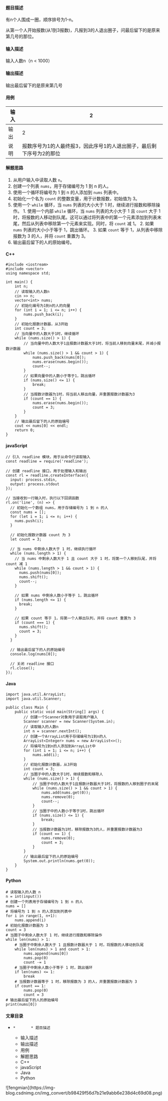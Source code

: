 #### 题目描述

有n个人围成一圈，顺序排号为1-n。

从第一个人开始报数(从1到3报数)，凡报到3的人退出圈子，问最后留下的是原来第几号的那位。

#### 输入描述

输入人数n（n < 1000）

#### 输出描述

输出最后留下的是原来第几号

#### 用例

输入| 2  
---|---  
输出| 2  
说明| 报数序号为1的人最终报3，因此序号1的人退出圈子，最后剩下序号为2的那位  
  
#### 解题思路

  1. 从用户输入中读取人数 `n`。
  2. 创建一个列表 `nums`，用于存储编号为 1 到 n 的人。
  3. 使用一个循环将编号为 1 到 n 的人添加到 `nums` 列表中。
  4. 初始化一个名为 `count` 的整数变量，用于计数报数，初始值为 3。
  5. 使用一个 `while` 循环，当 `nums` 列表的大小大于 1 时，继续进行报数和移除操作。 
    1. 使用一个内部 `while` 循环，当 `nums` 列表的大小大于 1 且 `count` 大于 1 时，将报数的人移动到队尾。这可以通过将列表中的第一个元素添加到列表末尾，然后从列表中移除第一个元素来实现。同时，将 `count` 减 1。
    2. 如果 `nums` 列表的大小小于等于 1，跳出循环。
    3. 如果 `count` 等于 1，从列表中移除报数为 3 的人，并将 `count` 重置为 3。
  6. 输出最后留下的人的原始编号。

#### C++

    
    
    #include <iostream>
    #include <vector>
    using namespace std;
    
    int main() {
        int n;
        // 读取输入的人数n
        cin >> n;
        vector<int> nums;
        // 初始化编号为1到n的人的向量
        for (int i = 1; i <= n; i++) {
            nums.push_back(i);
        }
        // 初始化报数计数器，从3开始
        int count = 3;
        // 当向量中的人数大于1时，继续循环
        while (nums.size() > 1) {
            // 当向量中的人数大于1且报数计数器大于1时，将当前人移到向量末尾，并减小报数计数器
            while (nums.size() > 1 && count > 1) {
                nums.push_back(nums[0]);
                nums.erase(nums.begin());
                count--;
            }
            // 如果向量中的人数小于等于1，跳出循环
            if (nums.size() <= 1) {
                break;
            }
            // 当报数计数器为1时，将当前人移出向量，并重置报数计数器为3
            if (count == 1) {
                nums.erase(nums.begin());
                count = 3;
            }
        }
        // 输出最后留下的人的原始编号
        cout << nums[0] << endl;
        return 0;
    }
    
    

#### javaScript

    
    
    // 引入 readline 模块，用于从命令行读取输入
    const readline = require('readline');
    
    // 创建 readline 接口，用于处理输入和输出
    const rl = readline.createInterface({
      input: process.stdin,
      output: process.stdout
    });
    
    // 当接收到一行输入时，执行以下回调函数
    rl.on('line', (n) => {
      // 初始化一个数组 nums，用于存储编号为 1 到 n 的人
      const nums = [];
      for (let i = 1; i <= n; i++) {
        nums.push(i);
      }
    
      // 初始化报数计数器 count 为 3
      let count = 3;
    
      // 当 nums 中剩余人数大于 1 时，继续执行循环
      while (nums.length > 1) {
        // 当 nums 中剩余人数大于 1 且 count 大于 1 时，将第一个人移到队尾，并将 count 减 1
        while (nums.length > 1 && count > 1) {
          nums.push(nums[0]);
          nums.shift();
          count--;
        }
    
        // 如果 nums 中剩余人数小于等于 1，跳出循环
        if (nums.length <= 1) {
          break;
        }
    
        // 如果 count 等于 1，将第一个人移出队列，并将 count 重置为 3
        if (count === 1) {
          nums.shift();
          count = 3;
        }
      }
    
      // 输出最后留下的人的原始编号
      console.log(nums[0]);
    
      // 关闭 readline 接口
      rl.close();
    });
    
    

#### Java

    
    
    import java.util.ArrayList;
    import java.util.Scanner;
    
    public class Main {
        public static void main(String[] args) {
            // 创建一个Scanner对象用于读取用户输入
            Scanner scanner = new Scanner(System.in);
            // 读取输入的人数n
            int n = scanner.nextInt();
            // 创建一个ArrayList用于存储编号为1到n的人
            ArrayList<Integer> nums = new ArrayList<>();
            // 将编号为1到n的人添加到ArrayList中
            for (int i = 1; i <= n; i++) {
                nums.add(i);
            }
            // 初始化报数计数器，从3开始
            int count = 3;
            // 当圈子中的人数大于1时，继续报数和移除人
            while (nums.size() > 1) {
                // 当圈子中的人数大于1且报数计数器大于1时，将报数的人移到圈子的末尾
                while (nums.size() > 1 && count > 1) {
                    nums.add(nums.get(0));
                    nums.remove(0);
                    count--;
                }
                // 当圈子中的人数小于等于1时，跳出循环
                if (nums.size() <= 1) {
                    break;
                }
                // 当报数计数器为1时，移除报数为3的人，并重置报数计数器为3
                if (count == 1) {
                    nums.remove(0);
                    count = 3;
                }
            }
            // 输出最后留下的人的原始编号
            System.out.println(nums.get(0));
        }
    }
    
    

#### Python

    
    
    # 读取输入的人数 n
    n = int(input())
    # 创建一个列表用于存储编号为 1 到 n 的人
    nums = []
    # 将编号为 1 到 n 的人添加到列表中
    for i in range(1, n+1):
        nums.append(i)
    # 初始化报数计数器为 3
    count = 3
    # 当圈子中剩余人数大于 1 时，继续进行报数和移除操作
    while len(nums) > 1:
        # 当圈子中剩余人数大于 1 且报数计数器大于 1 时，将报数的人移动到队尾
        while len(nums) > 1 and count > 1:
            nums.append(nums[0])
            nums.pop(0)
            count -= 1
        # 当圈子中剩余人数小于等于 1 时，跳出循环
        if len(nums) <= 1:
            break
        # 当报数计数器等于 1 时，移除报数为 3 的人，并重置报数计数器为 3
        if count == 1:
            nums.pop(0)
            count = 3
    # 输出最后留下的人的原始编号
    print(nums[0])
    
    

#### 文章目录

  *     *       * 题目描述
      * 输入描述
      * 输出描述
      * 用例
      * 解题思路
      * C++
      * javaScript
      * Java
      * Python

![fengmian](https://img-
blog.csdnimg.cn/img_convert/b98429f56d7b21e9abb6e238d4c69d08.png)

